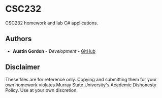 # CSC232

CSC232 homework and lab C# applications.

## Authors

* **Austin Gordon** - *Development* - [GitHub](https://github.com/AustinLeeGordon)

## Disclaimer

These files are for reference only. Copying and submitting them for your own homework violates Murray State University's Academic Dishonesty Policy. Use at your own discretion.